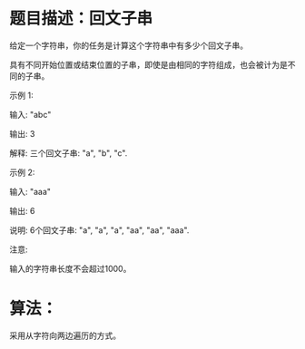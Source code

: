 # 题目描述：回文子串 

给定一个字符串，你的任务是计算这个字符串中有多少个回文子串。

具有不同开始位置或结束位置的子串，即使是由相同的字符组成，也会被计为是不同的子串。

示例 1:

输入: "abc"

输出: 3

解释: 三个回文子串: "a", "b", "c".

示例 2:

输入: "aaa"

输出: 6

说明: 6个回文子串: "a", "a", "a", "aa", "aa", "aaa".

注意:

输入的字符串长度不会超过1000。

# 算法：
采用从字符向两边遍历的方式。
